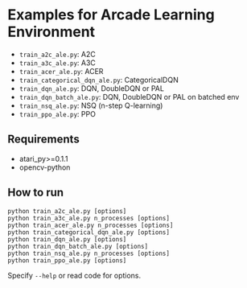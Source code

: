 # Examples for Arcade Learning Environment

- `train_a2c_ale.py`: A2C
- `train_a3c_ale.py`: A3C
- `train_acer_ale.py`: ACER
- `train_categorical_dqn_ale.py`: CategoricalDQN
- `train_dqn_ale.py`: DQN, DoubleDQN or PAL
- `train_dqn_batch_ale.py`: DQN, DoubleDQN or PAL on batched env
- `train_nsq_ale.py`: NSQ (n-step Q-learning)
- `train_ppo_ale.py`: PPO

## Requirements

- atari_py>=0.1.1
- opencv-python

## How to run

```
python train_a2c_ale.py [options]
python train_a3c_ale.py n_processes [options]
python train_acer_ale.py n_processes [options]
python train_categorical_dqn_ale.py [options]
python train_dqn_ale.py [options]
python train_dqn_batch_ale.py [options]
python train_nsq_ale.py n_processes [options]
python train_ppo_ale.py [options]
```

Specify `--help` or read code for options.
